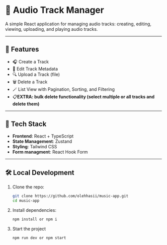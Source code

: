 # 🎵 Audio Track Manager

A simple React application for managing audio tracks: creating, editing, viewing, uploading, and playing audio tracks.

---

## 🚀 Features

- 🎧 Create a Track
- 🧾 Edit Track Metadata
- 🔍 Upload a Track (file)
- 🗑️ Delete a Track
- 🪄 List View with Pagination, Sorting, and Filtering
- 📋**EXTRA: bulk delete functionality (select multiple or all tracks and delete them)**

---

## 🧰 Tech Stack

- **Frontend**: React + TypeScript
- **State Management**: Zustand
- **Styling**: Tailwind CSS
- **Form managment**: React Hook Form

---

## 🛠️ Local Development

1. Clone the repo:
   ```bash
   git clone https://github.com/olehhasii/music-app.git
   cd music-app
   ```
2. Install dependencies:
   ```bash
   npm install or npm i
   ```
3. Start the project
   ```bash
   npm run dev or npm start
   ```
